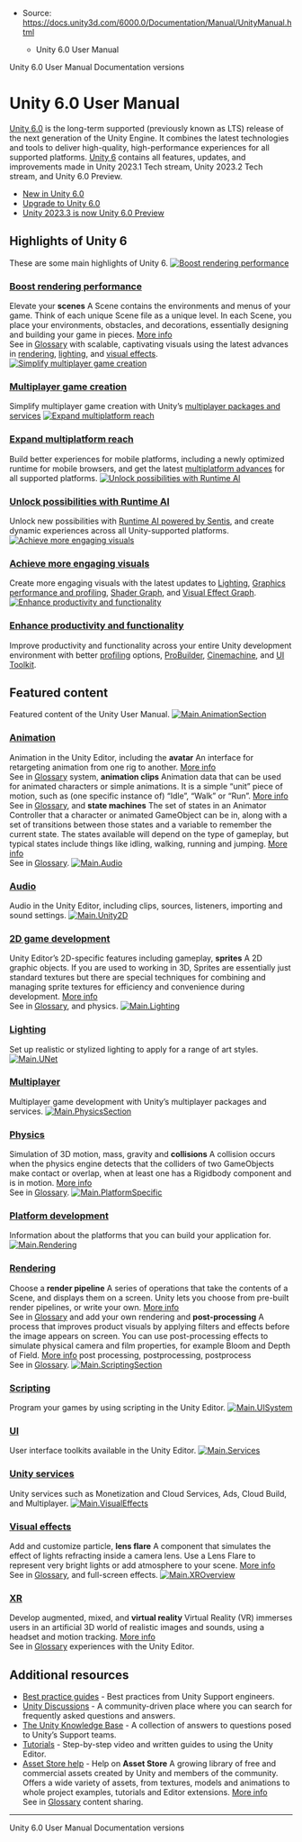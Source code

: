* Source: https://docs.unity3d.com/6000.0/Documentation/Manual/UnityManual.html

  * Unity 6.0 User Manual


[](https://docs.unity3d.com/6000.0/Documentation/Manual/UnityManual.html)
Unity 6.0 User Manual
[](https://docs.unity3d.com/6000.0/Documentation/Manual/ManualVersions.html)
Documentation versions
# Unity 6.0 User Manual
[Unity 6.0](https://unity.com/download) is the long-term supported (previously known as LTS) release of the next generation of the Unity Engine. It combines the latest technologies and tools to deliver high-quality, high-performance experiences for all supported platforms. [Unity 6](https://docs.unity3d.com/6000.0/Documentation/Manual/WhatsNewUnity6.html) contains all features, updates, and improvements made in Unity 2023.1 Tech stream, Unity 2023.2 Tech stream, and Unity 6.0 Preview. 
  * [New in Unity 6.0](https://docs.unity3d.com/6000.0/Documentation/Manual/WhatsNewUnity6.html)
  * [Upgrade to Unity 6.0](https://docs.unity3d.com/6000.0/Documentation/Manual/UpgradeGuideUnity6.html)
  * [Unity 2023.3 is now Unity 6.0 Preview](https://discussions.unity.com/t/unity-6-new-naming-convention/942214)


## Highlights of Unity 6
These are some main highlights of Unity 6.
[![Boost rendering performance](https://docs.unity3d.com/6000.0/Documentation/uploads/Main/boost-rendering-card.png)](https://docs.unity3d.com/6000.0/Documentation/Manual/rendering-and-post-processing.html)
### [Boost rendering performance](https://docs.unity3d.com/6000.0/Documentation/Manual/rendering-and-post-processing.html)
Elevate your **scenes** A Scene contains the environments and menus of your game. Think of each unique Scene file as a unique level. In each Scene, you place your environments, obstacles, and decorations, essentially designing and building your game in pieces. [More info](https://docs.unity3d.com/6000.0/Documentation/Manual/CreatingScenes.html)  
See in [Glossary](https://docs.unity3d.com/6000.0/Documentation/Manual/Glossary.html#Scene) with scalable, captivating visuals using the latest advances in [rendering](https://docs.unity3d.com/6000.0/Documentation/Manual/rendering-and-post-processing.html), [lighting](https://docs.unity3d.com/6000.0/Documentation/Manual/LightingOverview.html), and [visual effects](https://docs.unity3d.com/6000.0/Documentation/Manual/visual-effects.html).
[![Simplify multiplayer game creation ](https://docs.unity3d.com/6000.0/Documentation/uploads/Main/multiplayer-land-card.jpeg)](https://docs.unity3d.com/6000.0/Documentation/Manual/multiplayer.html)
### [Multiplayer game creation](https://docs.unity3d.com/6000.0/Documentation/Manual/multiplayer.html)
Simplify multiplayer game creation with Unity’s [multiplayer packages and services](https://docs.unity3d.com/6000.0/Documentation/Manual/multiplayer.html)
[![Expand multiplatform reach](https://docs.unity3d.com/6000.0/Documentation/uploads/Main/multi-platform-reach.png)](https://docs.unity3d.com/6000.0/Documentation/Manual/PlatformSpecific.html)
### [Expand multiplatform reach](https://docs.unity3d.com/6000.0/Documentation/Manual/PlatformSpecific.html)
Build better experiences for mobile platforms, including a newly optimized runtime for mobile browsers, and get the latest [multiplatform advances](https://docs.unity3d.com/6000.0/Documentation/Manual/PlatformSpecific.html) for all supported platforms.
[![Unlock possibilities with Runtime AI ](https://docs.unity3d.com/6000.0/Documentation/uploads/Main/unlock-runtime-ai.png)](https://docs.unity3d.com/Packages/com.unity.sentis@latest/)
### [Unlock possibilities with Runtime AI](https://docs.unity3d.com/Packages/com.unity.sentis@latest/)
Unlock new possibilities with [Runtime AI powered by Sentis](https://docs.unity3d.com/Packages/com.unity.sentis@latest/), and create dynamic experiences across all Unity-supported platforms.
[![Achieve more engaging visuals](https://docs.unity3d.com/6000.0/Documentation/uploads/Main/engaging-visuals-card.png)](https://docs.unity3d.com/6000.0/Documentation/Manual/render-pipelines.html)
### [Achieve more engaging visuals](https://docs.unity3d.com/6000.0/Documentation/Manual/render-pipelines.html)
Create more engaging visuals with the latest updates to [Lighting](https://docs.unity3d.com/6000.0/Documentation/Manual/LightingOverview.html), [Graphics performance and profiling](https://docs.unity3d.com/6000.0/Documentation/Manual/graphics-performance-profiling.html), [Shader Graph](https://docs.unity3d.com/Packages/com.unity.shadergraph@latest/), and [Visual Effect Graph](https://docs.unity3d.com/Packages/com.unity.visualeffectgraph@latest/).
[![Enhance productivity and functionality](https://docs.unity3d.com/6000.0/Documentation/uploads/Main/improve-productivity-card.png)](https://unity.com/unity/features/editor/art-and-design/cinemachine)
### [Enhance productivity and functionality](https://unity.com/unity/features/editor/art-and-design/cinemachine)
Improve productivity and functionality across your entire Unity development environment with better [profiling](https://docs.unity3d.com/6000.0/Documentation/Manual/performance-profiling-tools.html) options, [ProBuilder](https://docs.unity3d.com/Packages/com.unity.probuilder@latest/), [Cinemachine](https://docs.unity3d.com/Packages/com.unity.cinemachine@latest/), and [UI Toolkit](https://docs.unity3d.com/6000.0/Documentation/Manual/UIElements.html).
## Featured content
Featured content of the Unity User Manual.
[![Main.AnimationSection](https://docs.unity3d.com/6000.0/Documentation/uploads/Main/AnimationIntroPic.jpg)](https://docs.unity3d.com/6000.0/Documentation/Manual/AnimationSection.html)
### [Animation](https://docs.unity3d.com/6000.0/Documentation/Manual/AnimationSection.html)
Animation in the Unity Editor, including the **avatar** An interface for retargeting animation from one rig to another. [More info](https://docs.unity3d.com/6000.0/Documentation/Manual/ConfiguringtheAvatar.html)  
See in [Glossary](https://docs.unity3d.com/6000.0/Documentation/Manual/Glossary.html#Avatar) system, **animation clips** Animation data that can be used for animated characters or simple animations. It is a simple “unit” piece of motion, such as (one specific instance of) “Idle”, “Walk” or “Run”. [More info](https://docs.unity3d.com/6000.0/Documentation/Manual/class-AnimationClip.html)  
See in [Glossary](https://docs.unity3d.com/6000.0/Documentation/Manual/Glossary.html#AnimationClip), and **state machines** The set of states in an Animator Controller that a character or animated GameObject can be in, along with a set of transitions between those states and a variable to remember the current state. The states available will depend on the type of gameplay, but typical states include things like idling, walking, running and jumping. [More info](https://docs.unity3d.com/6000.0/Documentation/Manual/StateMachineBasics.html)  
See in [Glossary](https://docs.unity3d.com/6000.0/Documentation/Manual/Glossary.html#StateMachine).
[![Main.Audio](https://docs.unity3d.com/6000.0/Documentation/uploads/Main/AudioIntroPic.jpg)](https://docs.unity3d.com/6000.0/Documentation/Manual/Audio.html)
### [Audio](https://docs.unity3d.com/6000.0/Documentation/Manual/Audio.html)
Audio in the Unity Editor, including clips, sources, listeners, importing and sound settings.
[![Main.Unity2D](https://docs.unity3d.com/6000.0/Documentation/uploads/Main/2dintro.jpg)](https://docs.unity3d.com/6000.0/Documentation/Manual/Unity2D.html)
### [2D game development](https://docs.unity3d.com/6000.0/Documentation/Manual/Unity2D.html)
Unity Editor’s 2D-specific features including gameplay, **sprites** A 2D graphic objects. If you are used to working in 3D, Sprites are essentially just standard textures but there are special techniques for combining and managing sprite textures for efficiency and convenience during development. [More info](https://docs.unity3d.com/6000.0/Documentation/Manual/sprite/sprite-landing.html)  
See in [Glossary](https://docs.unity3d.com/6000.0/Documentation/Manual/Glossary.html#Sprite), and physics.
[![Main.Lighting](https://docs.unity3d.com/6000.0/Documentation/uploads/Main/ProgressiveLightmapper-0.jpg)](https://docs.unity3d.com/6000.0/Documentation/Manual/LightingOverview.html)
### [Lighting](https://docs.unity3d.com/6000.0/Documentation/Manual/LightingOverview.html)
Set up realistic or stylized lighting to apply for a range of art styles.
[![Main.UNet](https://docs.unity3d.com/6000.0/Documentation/uploads/Main/mulitplayer-land2.png)](https://docs.unity3d.com/6000.0/Documentation/Manual/multiplayer.html)
### [Multiplayer](https://docs.unity3d.com/6000.0/Documentation/Manual/multiplayer.html)
Multiplayer game development with Unity’s multiplayer packages and services.
[![Main.PhysicsSection](https://docs.unity3d.com/6000.0/Documentation/uploads/Main/physics-multi-scene-pool.png)](https://docs.unity3d.com/6000.0/Documentation/Manual/PhysicsSection.html)
### [Physics](https://docs.unity3d.com/6000.0/Documentation/Manual/PhysicsSection.html)
Simulation of 3D motion, mass, gravity and **collisions** A collision occurs when the physics engine detects that the colliders of two GameObjects make contact or overlap, when at least one has a Rigidbody component and is in motion. [More info](https://docs.unity3d.com/6000.0/Documentation/Manual/CollidersOverview.html)  
See in [Glossary](https://docs.unity3d.com/6000.0/Documentation/Manual/Glossary.html#Collision).
[![Main.PlatformSpecific](https://docs.unity3d.com/6000.0/Documentation/uploads/Main/platform-land.jpeg)](https://docs.unity3d.com/6000.0/Documentation/Manual/PlatformSpecific.html)
### [Platform development](https://docs.unity3d.com/6000.0/Documentation/Manual/PlatformSpecific.html)
Information about the platforms that you can build your application for.
[![Main.Rendering](https://docs.unity3d.com/6000.0/Documentation/uploads/Main/hdrp-scene-template.png)](https://docs.unity3d.com/6000.0/Documentation/Manual/rendering-and-post-processing.html)
### [Rendering](https://docs.unity3d.com/6000.0/Documentation/Manual/rendering-and-post-processing.html)
Choose a **render pipeline** A series of operations that take the contents of a Scene, and displays them on a screen. Unity lets you choose from pre-built render pipelines, or write your own. [More info](https://docs.unity3d.com/6000.0/Documentation/Manual/render-pipelines.html)  
See in [Glossary](https://docs.unity3d.com/6000.0/Documentation/Manual/Glossary.html#Renderpipeline) and add your own rendering and **post-processing** A process that improves product visuals by applying filters and effects before the image appears on screen. You can use post-processing effects to simulate physical camera and film properties, for example Bloom and Depth of Field. [More info](https://docs.unity3d.com/6000.0/Documentation/Manual/PostProcessingOverview.html) post processing, postprocessing, postprocess  
See in [Glossary](https://docs.unity3d.com/6000.0/Documentation/Manual/Glossary.html#post-processing).
[![Main.ScriptingSection](https://docs.unity3d.com/6000.0/Documentation/uploads/Main/ScriptingIntroPic.jpg)](https://docs.unity3d.com/6000.0/Documentation/Manual/scripting.html)
### [Scripting](https://docs.unity3d.com/6000.0/Documentation/Manual/scripting.html)
Program your games by using scripting in the Unity Editor.
[![Main.UISystem](https://docs.unity3d.com/6000.0/Documentation/uploads/Main/ui-land.jpg)](https://docs.unity3d.com/6000.0/Documentation/Manual/UIToolkits.html)
### [UI](https://docs.unity3d.com/6000.0/Documentation/Manual/UIToolkits.html)
User interface toolkits available in the Unity Editor.
[![Main.Services](https://docs.unity3d.com/6000.0/Documentation/uploads/Main/ServicesSection.png)](https://docs.unity3d.com/6000.0/Documentation/Manual/UnityServices.html)
### [Unity services](https://docs.unity3d.com/6000.0/Documentation/Manual/UnityServices.html)
Unity services such as Monetization and Cloud Services, Ads, Cloud Build, and Multiplayer.
[![Main.VisualEffects](https://docs.unity3d.com/6000.0/Documentation/uploads/Main/visual-effects-landing.png)](https://docs.unity3d.com/6000.0/Documentation/Manual/visual-effects.html)
### [Visual effects](https://docs.unity3d.com/6000.0/Documentation/Manual/visual-effects.html)
Add and customize particle, **lens flare** A component that simulates the effect of lights refracting inside a camera lens. Use a Lens Flare to represent very bright lights or add atmosphere to your scene. [More info](https://docs.unity3d.com/6000.0/Documentation/Manual/class-LensFlare.html)  
See in [Glossary](https://docs.unity3d.com/6000.0/Documentation/Manual/Glossary.html#LensFlare), and full-screen effects.
[![Main.XROverview](https://docs.unity3d.com/6000.0/Documentation/uploads/Main/xr-land.jpg)](https://docs.unity3d.com/6000.0/Documentation/Manual/XR.html)
### [XR](https://docs.unity3d.com/6000.0/Documentation/Manual/XR.html)
Develop augmented, mixed, and **virtual reality** Virtual Reality (VR) immerses users in an artificial 3D world of realistic images and sounds, using a headset and motion tracking. [More info](https://docs.unity3d.com/6000.0/Documentation/Manual/VROverview.html)  
See in [Glossary](https://docs.unity3d.com/6000.0/Documentation/Manual/Glossary.html#VirtualReality) experiences with the Unity Editor.
  

## Additional resources
  * [Best practice guides](https://docs.unity3d.com/6000.0/Documentation/Manual/best-practice-guides.html) - Best practices from Unity Support engineers.
  * [Unity Discussions](https://discussions.unity.com/) - A community-driven place where you can search for frequently asked questions and answers.
  * [The Unity Knowledge Base](https://support.unity3d.com) - A collection of answers to questions posed to Unity’s Support teams.
  * [Tutorials](https://unity3d.com/learn/tutorials) - Step-by-step video and written guides to using the Unity Editor.
  * [Asset Store help](https://support.unity.com/hc/en-us/categories/201253946-Asset-Store) - Help on **Asset Store** A growing library of free and commercial assets created by Unity and members of the community. Offers a wide variety of assets, from textures, models and animations to whole project examples, tutorials and Editor extensions. [More info](https://docs.unity3d.com/6000.0/Documentation/Manual/AssetStore.html)  
See in [Glossary](https://docs.unity3d.com/6000.0/Documentation/Manual/Glossary.html#AssetStore) content sharing.


* * *
[](https://docs.unity3d.com/6000.0/Documentation/Manual/UnityManual.html)
Unity 6.0 User Manual
[](https://docs.unity3d.com/6000.0/Documentation/Manual/ManualVersions.html)
Documentation versions
